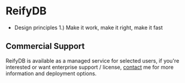 # ReifyDB

- Design principles
  1.) Make it work, make it right, make it fast

## Commercial Support

ReifyDB is available as a managed service for selected users, if you're interested or want
enterprise support / license, [contact](mailto:dominique@reifydb.com) me for more information and
deployment options.

